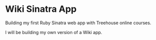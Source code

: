 # Wiki Sinatra App
Building my first Ruby Sinatra web app with Treehouse online courses.


I will be building my own version of a Wiki app.